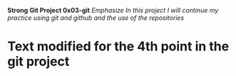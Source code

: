**Strong** __Git Project 0x03-git__
*Emphasize* _In this project I will continue my practice using git and github and the use of the repositories_
# Text modified for the 4th point in the git project
